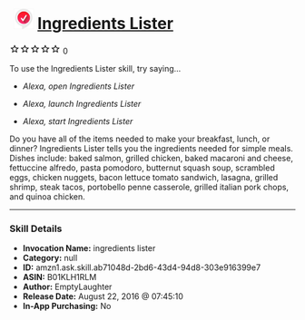 # &nbsp;<img src="skill_icon" alt="Ingredients Lister icon" width="36"> [Ingredients Lister](http://alexa.amazon.com/#skills/amzn1.ask.skill.ab71048d-2bd6-43d4-94d8-303e916399e7)
![0 stars](../../images/ic_star_border_black_18dp_1x.png)![0 stars](../../images/ic_star_border_black_18dp_1x.png)![0 stars](../../images/ic_star_border_black_18dp_1x.png)![0 stars](../../images/ic_star_border_black_18dp_1x.png)![0 stars](../../images/ic_star_border_black_18dp_1x.png) 0

To use the Ingredients Lister skill, try saying...

* *Alexa, open Ingredients Lister*

* *Alexa, launch Ingredients Lister*

* *Alexa, start Ingredients Lister*

Do you have all of the items needed to make your breakfast, lunch, or dinner? Ingredients Lister tells you the ingredients needed for simple meals. Dishes include: baked salmon, grilled chicken, baked macaroni and cheese, fettuccine alfredo, pasta pomodoro, butternut squash soup, scrambled eggs, chicken nuggets, bacon lettuce tomato sandwich, lasagna, grilled shrimp, steak tacos, portobello penne casserole, grilled italian pork chops, and quinoa chicken.

***

### Skill Details

* **Invocation Name:** ingredients lister
* **Category:** null
* **ID:** amzn1.ask.skill.ab71048d-2bd6-43d4-94d8-303e916399e7
* **ASIN:** B01KLH1RLM
* **Author:** EmptyLaughter
* **Release Date:** August 22, 2016 @ 07:45:10
* **In-App Purchasing:** No
